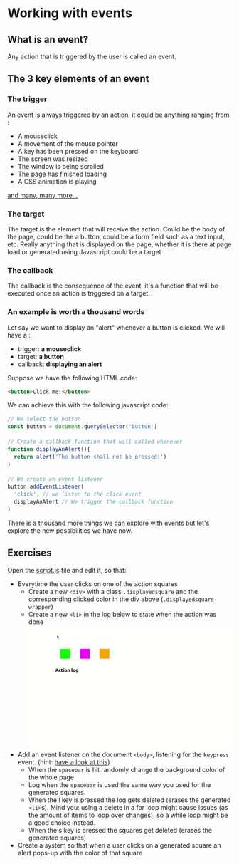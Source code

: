 # Working with events

## What is an event?

Any action that is triggered by the user is called an event. 

## The 3 key elements of an event

### The trigger

An event is always triggered by an action, it could be anything ranging from :

- A mouseclick
- A movement of the mouse pointer
- A key has been pressed on the keyboard
- The screen was resized
- The window is being scrolled
- The page has finished loading
- A CSS animation is playing

[and many, many more...](https://developer.mozilla.org/en-US/docs/Web/Events)

### The target 

The target is the element that will receive the action. Could be the body of the page, could be the a button, could be a form field such as a text input, etc. Really anything that is displayed on the page, whether it is there at page load or generated using Javascript could be a target


### The callback

The callback is the consequence of the event, it's a function that will be executed once an action is triggered on a target.


### An example is worth a thousand words

Let say we want to display an "alert" whenever a button is clicked. We will have a :
- trigger: **a mouseclick**
- target: **a button**
- callback: **displaying an alert**

Suppose we have the following HTML code:

```html
<button>Click me!</button>
```

We can achieve this with the following javascript code:
```javascript
// We select the button
const button = document.querySelector('button')

// Create a callback function that will called whenever 
function displayAnAlert(){
  return alert('The button shall not be pressed!')
}

// We create an event listener
button.addEventListener(
  'click', // we listen to the click event
  displayAnAlert // We trigger the callback function
)
```

There is a thousand more things we can explore with events but let's explore the new possibilities we have now.


## Exercises

Open the [script.js](./script.js) file and edit it, so that:
- Everytime the user clicks on one of the action squares
  - Create a new `<div>` with a class `.displayedsquare` and the corresponding clicked color in the div above (`.displayedsquare-wrapper`)
  - Create a new `<li>` in the log below to state when the action was done
![It should look like this](event-exercise.gif)
- Add an event listener on the document `<body>`, listening for the `keypress` event. (hint: [have a look at this](https://keycode.info/))
  - When the `spacebar` is hit randomly change the background color of the whole page
  - Log when the `spacebar` is used the same way you used for the generated squares.
  - When the <key>l</key> key is pressed the log gets deleted (erases the generated `<li>`s). Mind you: using a delete in a for loop might cause issues (as the amount of items to loop over changes), so a while loop might be a good choice instead.
  - When the <key>s</key> key is pressed the squares get deleted (erases the generated squares)
- Create a system so that when a user clicks on a generated square an alert pops-up with the color of that square

